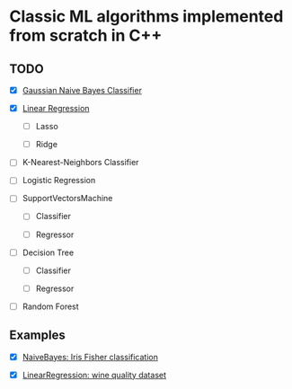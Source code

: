# Classic ML algorithms implemented from scratch in C++

## TODO

- [x] [Gaussian Naive Bayes Classifier](https://github.com/Lassa30/ml-from-scratch/blob/main/include/models/naive_bayes.hpp)

- [x] [Linear Regression](https://github.com/Lassa30/ml-from-scratch/blob/main/include/models/linear_regression.hpp)

    - [ ] Lasso

    - [ ] Ridge

- [ ] K-Nearest-Neighbors Classifier

- [ ] Logistic Regression

- [ ] SupportVectorsMachine

  - [ ] Classifier

  - [ ] Regressor

- [ ] Decision Tree

  - [ ] Classifier

  - [ ] Regressor

- [ ] Random Forest

## Examples

- [x] [NaiveBayes: Iris Fisher classification](https://github.com/Lassa30/ml-from-scratch/blob/main/examples/naive_bayes_iris_classification.cpp)

- [x] [LinearRegression: wine quality dataset](https://archive.ics.uci.edu/dataset/186/wine+quality)
